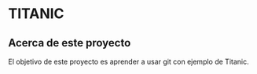 # TITANIC

## Acerca de este proyecto

El objetivo de este proyecto es aprender a usar git con ejemplo de Titanic.